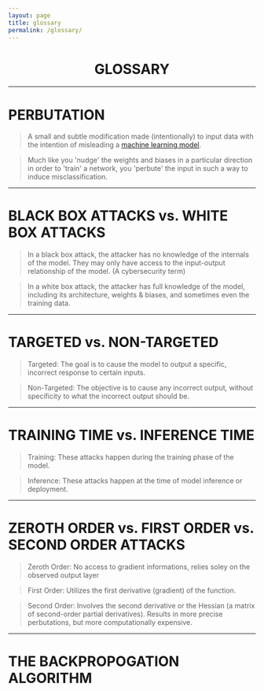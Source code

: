 ```yaml
---
layout: page
title: glossary
permalink: /glossary/
---
```


<div align='center'><h1>GLOSSARY</h1></div>

---

# PERBUTATION

> A small and subtle modification made (intentionally) to input data with the intention of misleading a [machine learning model](). 

> Much like you 'nudge' the weights and biases in a particular direction in order to 'train' a network, you 'perbute' the input in such a way to induce misclassification. 


---

# BLACK BOX ATTACKS vs. WHITE BOX ATTACKS

> In a black box attack, the attacker has no knowledge of the internals of the model. They may only have access to the input-output relationship of the model. (A cybersecurity term)

> In a white box attack, the attacker has full knowledge of the model, including its architecture, weights & biases, and sometimes even the training data. 

---

# TARGETED vs. NON-TARGETED

> Targeted: The goal is to cause the model to output a specific, incorrect response to certain inputs.

> Non-Targeted: The objective is to cause any incorrect output, without specificity to what the incorrect output should be.


---

# TRAINING TIME vs. INFERENCE TIME

> Training: These attacks happen during the training phase of the model.

> Inference: These attacks happen at the time of model inference or deployment. 

---

# ZEROTH ORDER vs. FIRST ORDER vs. SECOND ORDER ATTACKS

> Zeroth Order: No access to gradient informations, relies soley on the observed output layer

> First Order: Utilizes the first derivative (gradient) of the function. 

> Second Order: Involves the second derivative or the Hessian (a matrix of second-order partial derivatives). Results in more precise perbutations, but more computationally expensive. 

---

# THE BACKPROPOGATION ALGORITHM

